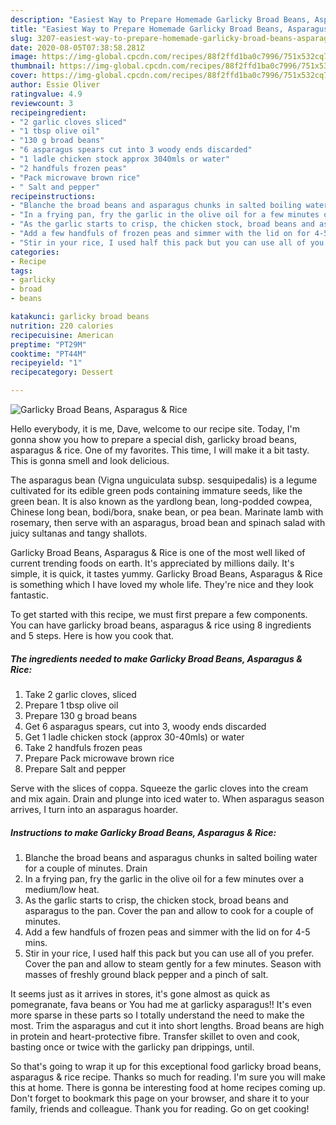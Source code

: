 ```yaml
---
description: "Easiest Way to Prepare Homemade Garlicky Broad Beans, Asparagus &amp;amp; Rice"
title: "Easiest Way to Prepare Homemade Garlicky Broad Beans, Asparagus &amp;amp; Rice"
slug: 3207-easiest-way-to-prepare-homemade-garlicky-broad-beans-asparagus-and-amp-rice
date: 2020-08-05T07:38:58.281Z
image: https://img-global.cpcdn.com/recipes/88f2ffd1ba0c7996/751x532cq70/garlicky-broad-beans-asparagus-rice-recipe-main-photo.jpg
thumbnail: https://img-global.cpcdn.com/recipes/88f2ffd1ba0c7996/751x532cq70/garlicky-broad-beans-asparagus-rice-recipe-main-photo.jpg
cover: https://img-global.cpcdn.com/recipes/88f2ffd1ba0c7996/751x532cq70/garlicky-broad-beans-asparagus-rice-recipe-main-photo.jpg
author: Essie Oliver
ratingvalue: 4.9
reviewcount: 3
recipeingredient:
- "2 garlic cloves sliced"
- "1 tbsp olive oil"
- "130 g broad beans"
- "6 asparagus spears cut into 3 woody ends discarded"
- "1 ladle chicken stock approx 3040mls or water"
- "2 handfuls frozen peas"
- "Pack microwave brown rice"
- " Salt and pepper"
recipeinstructions:
- "Blanche the broad beans and asparagus chunks in salted boiling water for a couple of minutes. Drain"
- "In a frying pan, fry the garlic in the olive oil for a few minutes over a medium/low heat."
- "As the garlic starts to crisp, the chicken stock, broad beans and asparagus to the pan. Cover the pan and allow to cook for a couple of minutes."
- "Add a few handfuls of frozen peas and simmer with the lid on for 4-5 mins."
- "Stir in your rice, I used half this pack but you can use all of you prefer. Cover the pan and allow to steam gently for a few minutes. Season with masses of freshly ground black pepper and a pinch of salt."
categories:
- Recipe
tags:
- garlicky
- broad
- beans

katakunci: garlicky broad beans 
nutrition: 220 calories
recipecuisine: American
preptime: "PT29M"
cooktime: "PT44M"
recipeyield: "1"
recipecategory: Dessert

---
```



![Garlicky Broad Beans, Asparagus &amp; Rice](https://img-global.cpcdn.com/recipes/88f2ffd1ba0c7996/751x532cq70/garlicky-broad-beans-asparagus-rice-recipe-main-photo.jpg)

Hello everybody, it is me, Dave, welcome to our recipe site. Today, I'm gonna show you how to prepare a special dish, garlicky broad beans, asparagus &amp; rice. One of my favorites. This time, I will make it a bit tasty. This is gonna smell and look delicious.

The asparagus bean (Vigna unguiculata subsp. sesquipedalis) is a legume cultivated for its edible green pods containing immature seeds, like the green bean. It is also known as the yardlong bean, long-podded cowpea, Chinese long bean, bodi/bora, snake bean, or pea bean. Marinate lamb with rosemary, then serve with an asparagus, broad bean and spinach salad with juicy sultanas and tangy shallots.

Garlicky Broad Beans, Asparagus &amp; Rice is one of the most well liked of current trending foods on earth. It's appreciated by millions daily. It's simple, it is quick, it tastes yummy. Garlicky Broad Beans, Asparagus &amp; Rice is something which I have loved my whole life. They're nice and they look fantastic.


To get started with this recipe, we must first prepare a few components. You can have garlicky broad beans, asparagus &amp; rice using 8 ingredients and 5 steps. Here is how you cook that.

<!--inarticleads1-->

##### The ingredients needed to make Garlicky Broad Beans, Asparagus &amp; Rice:

1. Take 2 garlic cloves, sliced
1. Prepare 1 tbsp olive oil
1. Prepare 130 g broad beans
1. Get 6 asparagus spears, cut into 3, woody ends discarded
1. Get 1 ladle chicken stock (approx 30-40mls) or water
1. Take 2 handfuls frozen peas
1. Prepare Pack microwave brown rice
1. Prepare  Salt and pepper


Serve with the slices of coppa. Squeeze the garlic cloves into the cream and mix again. Drain and plunge into iced water to. When asparagus season arrives, I turn into an asparagus hoarder. 

<!--inarticleads2-->

##### Instructions to make Garlicky Broad Beans, Asparagus &amp; Rice:

1. Blanche the broad beans and asparagus chunks in salted boiling water for a couple of minutes. Drain
1. In a frying pan, fry the garlic in the olive oil for a few minutes over a medium/low heat.
1. As the garlic starts to crisp, the chicken stock, broad beans and asparagus to the pan. Cover the pan and allow to cook for a couple of minutes.
1. Add a few handfuls of frozen peas and simmer with the lid on for 4-5 mins.
1. Stir in your rice, I used half this pack but you can use all of you prefer. Cover the pan and allow to steam gently for a few minutes. Season with masses of freshly ground black pepper and a pinch of salt.


It seems just as it arrives in stores, it&#39;s gone almost as quick as pomegranate, fava beans or You had me at garlicky asparagus!! It&#39;s even more sparse in these parts so I totally understand the need to make the most. Trim the asparagus and cut it into short lengths. Broad beans are high in protein and heart-protective fibre. Transfer skillet to oven and cook, basting once or twice with the garlicky pan drippings, until. 

So that's going to wrap it up for this exceptional food garlicky broad beans, asparagus &amp; rice recipe. Thanks so much for reading. I'm sure you will make this at home. There is gonna be interesting food at home recipes coming up. Don't forget to bookmark this page on your browser, and share it to your family, friends and colleague. Thank you for reading. Go on get cooking!
